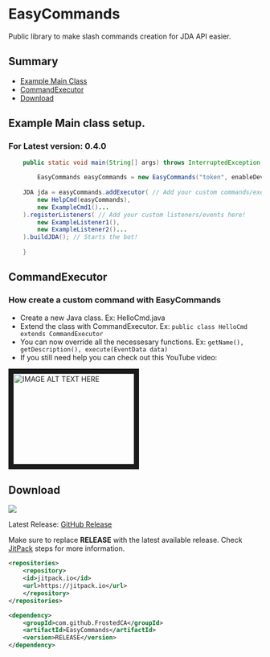 # EasyCommands
Public library to make slash commands creation for JDA API easier.

## Summary
- <a href="#example-main-class-setup">Example Main Class</a>
- <a href="#commandexecutor">CommandExecutor</a>
- <a href="#download">Download</a>
## Example Main class setup.
### For Latest version: 0.4.0
```java
    public static void main(String[] args) throws InterruptedException {

       	EasyCommands easyCommands = new EasyCommands("token", enableDevCommands?, enableMusicBot?); // If you don't know how to use devCommands leave it to false.
	
	JDA jda = easyCommands.addExecutor( // Add your custom commands/executors here!
		new HelpCmd(easyCommands),
		new ExampleCmd1()...
	).registerListeners( // Add your custom listeners/events here!
		new ExampleListener1(),
		new ExampleListener2()...
	).buildJDA(); // Starts the bot!
	
    }
```

## CommandExecutor
### How create a custom command with EasyCommands
- Create a new Java class. Ex: HelloCmd.java
- Extend the class with CommandExecutor. Ex: `public class HelloCmd extends CommandExecutor`
- You can now override all the necessesary functions. Ex: `getName(), getDescription(), execute(EventData data)`
- If you still need help you can check out this YouTube video:

<a href="http://www.youtube.com/watch?feature=player_embedded&v=7IUPpeEWM_M
" target="_blank"><img src="http://img.youtube.com/vi/7IUPpeEWM_M/0.jpg" 
alt="IMAGE ALT TEXT HERE" width="240" height="180" border="10" /></a>

## Download
[![](https://jitpack.io/v/FrostedCA/EasyCommands.svg)](https://jitpack.io/#FrostedCA/EasyCommands)

Latest Release: [GitHub Release](https://github.com/FrostedCA/EasyCommands/releases/tag/v0.4.0)

Make sure to replace **RELEASE** with the latest available release. Check [JitPack](https://jitpack.io/#FrostedCA/EasyCommands) steps for more information. 

```pom.xml
<repositories>
    <repository>
	<id>jitpack.io</id>
	<url>https://jitpack.io</url>
    </repository>
</repositories>
```
```pom.xml
<dependency>
    <groupId>com.github.FrostedCA</groupId>
    <artifactId>EasyCommands</artifactId>
    <version>RELEASE</version>
</dependency>
```

